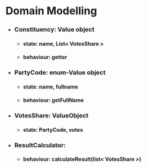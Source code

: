 # Domain Modelling

* ### Constituency: Value object
  * #### state: name, List< VotesShare >
  * #### behaviour: getter

* ### PartyCode: enum-Value object
  * #### state: name, fullname
  * #### behaviour: getFullName

* ### VotesShare: ValueObject
	* #### state: PartyCode, votes

* ### ResultCalculator:
  * #### behaviour: calculateResult(list< VotesShare >)
